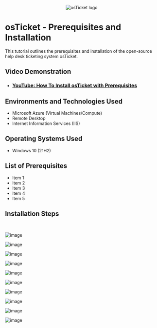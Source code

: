 <p align="center">
<img src="https://i.imgur.com/Clzj7Xs.png" alt="osTicket logo"/>
</p>

<h1>osTicket - Prerequisites and Installation</h1>
This tutorial outlines the prerequisites and installation of the open-source help desk ticketing system osTicket.<br />


<h2>Video Demonstration</h2>

- ### [YouTube: How To Install osTicket with Prerequisites](https://www.youtube.com)

<h2>Environments and Technologies Used</h2>

- Microsoft Azure (Virtual Machines/Compute)
- Remote Desktop
- Internet Information Services (IIS)

<h2>Operating Systems Used </h2>

- Windows 10</b> (21H2)

<h2>List of Prerequisites</h2>

- Item 1
- Item 2
- Item 3
- Item 4
- Item 5

<h2>Installation Steps</h2>

<br>

![image](https://github.com/LawrenceDavy/osticket-prereqs/assets/24421979/432fc1e6-a32b-4a43-9e00-7e0a29631067)

![image](https://github.com/LawrenceDavy/osticket-prereqs/assets/24421979/73947bf3-7a62-46ed-82c8-dd646c82d462)

![image](https://github.com/LawrenceDavy/osticket-prereqs/assets/24421979/84c19029-d978-426f-ac33-c61fdb401fa0)

![image](https://github.com/LawrenceDavy/osticket-prereqs/assets/24421979/6bac743e-9699-4135-8a45-1c2cd92bc5ba)

![image](https://github.com/LawrenceDavy/osticket-prereqs/assets/24421979/fc33b8d1-c30c-4bde-851a-55ab886976e9)

![image](https://github.com/LawrenceDavy/osticket-prereqs/assets/24421979/4a54be5c-4d86-474a-8041-ffffdaf4f97c)

![image](https://github.com/LawrenceDavy/osticket-prereqs/assets/24421979/a3c468e4-f691-4a93-8d08-ec3997bfd04d)

![image](https://github.com/LawrenceDavy/osticket-prereqs/assets/24421979/50d3fe60-948d-42fc-bfe2-1d799de739b8)

![image](https://github.com/LawrenceDavy/osticket-prereqs/assets/24421979/4a320f84-8ae8-49c2-abe9-2c4dd3300e6c)

![image](https://github.com/LawrenceDavy/osticket-prereqs/assets/24421979/6a18a747-36c6-41a1-9bdd-7e546865b5ad)

